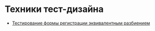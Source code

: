 # Техники тест-дизайна

 - [Тестирование формы регистрации эквивалентным разбиением](https://docs.google.com/spreadsheets/d/1CsZCNw9kEpHiZrhVy2-1mqwhe_FmcfaN/edit?usp=sharing&ouid=113395346112533326169&rtpof=true&sd=true)
